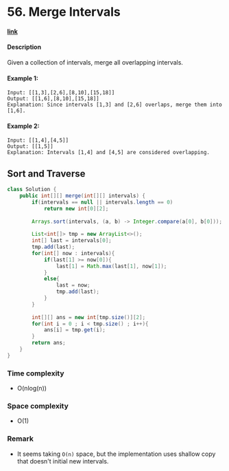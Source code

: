 # 56. Merge Intervals

#### [link](https://leetcode.com/problems/merge-intervals/)

#### Description
Given a collection of intervals, merge all overlapping intervals.

#### Example 1:
```
Input: [[1,3],[2,6],[8,10],[15,18]]
Output: [[1,6],[8,10],[15,18]]
Explanation: Since intervals [1,3] and [2,6] overlaps, merge them into [1,6].
```
#### Example 2:
```
Input: [[1,4],[4,5]]
Output: [[1,5]]
Explanation: Intervals [1,4] and [4,5] are considered overlapping.
```

## Sort and Traverse
```java
class Solution {
    public int[][] merge(int[][] intervals) {
        if(intervals == null || intervals.length == 0)
            return new int[0][2];
        
        Arrays.sort(intervals, (a, b) -> Integer.compare(a[0], b[0]));
        
        List<int[]> tmp = new ArrayList<>();
        int[] last = intervals[0];
        tmp.add(last);
        for(int[] now : intervals){
            if(last[1] >= now[0]){
                last[1] = Math.max(last[1], now[1]);
            }
            else{
                last = now;
                tmp.add(last);
            }
        }
        
        int[][] ans = new int[tmp.size()][2];
        for(int i = 0 ; i < tmp.size() ; i++){
            ans[i] = tmp.get(i);
        }
        return ans;
    }
}
```
### Time complexity
* O(nlog(n))
### Space complexity
* O(1)
### Remark
* It seems taking `O(n)` space, but the implementation uses shallow copy that doesn't initial new intervals.
